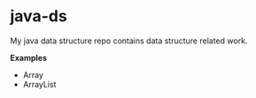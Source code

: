 # java-ds
My java data structure repo contains data structure related work.

**Examples**
* Array
* ArrayList
